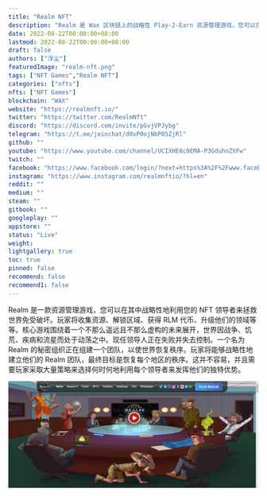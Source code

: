 ```yaml
---
title: "Realm NFT"
description: "Realm 是 Wax 区块链上的战略性 Play-2-Earn 资源管理游戏，您可以在其中利用您的 NFT 领导者来拯救世界！"
date: 2022-08-22T00:00:00+08:00
lastmod: 2022-08-22T00:00:00+08:00
draft: false
authors: ["浮尘"]
featuredImage: "realm-nft.png"
tags: ["NFT Games","Realm NFT"]
categories: ["nfts"]
nfts: ["NFT Games"]
blockchain: "WAX"
website: "https://realmnft.io/"
twitter: "https://twitter.com/RealmNft"
discord: "https://discord.com/invite/pGvjVPJybg"
telegram: "https://t.me/joinchat/d0vP0ojNbP05ZjRl"
github: ""
youtube: "https://www.youtube.com/channel/UCIXHE8c0EMA-P3GduhnZVFw"
twitch: ""
facebook: "https://www.facebook.com/login/?next=https%3A%2F%2Fwww.facebook.com%2FRealmNFT"
instagram: "https://www.instagram.com/realmnftio/?hl=en"
reddit: ""
medium: ""
steam: ""
gitbook: ""
googleplay: ""
appstore: ""
status: "Live"
weight: 
lightgallery: true
toc: true
pinned: false
recommend: false
recommend1: false
---
```

Realm 是一款资源管理游戏，您可以在其中战略性地利用您的 NFT 领导者来拯救世界免受破坏。玩家将收集资源、解锁区域、获得 RLM 代币、升级他们的领域等等。核心游戏围绕着一个不那么遥远且不那么虚构的未来展开，世界因战争、饥荒、疾病和流星而处于动荡之中。现任领导人正在失败并失去控制。一个名为 Realm 的秘密组织正在组建一个团队，以使世界恢复秩序。玩家将能够战略性地建立他们的 Realm 团队，最终目标是恢复每个地区的秩序。这并不容易，并且需要玩家采取大量策略来选择何时何地利用每个领导者来发挥他们的独特优势。

![465413232](465413232.png)